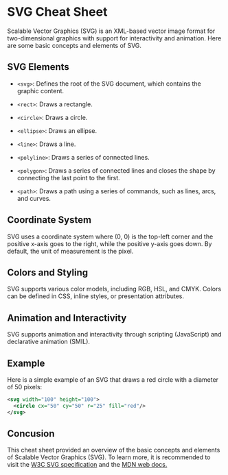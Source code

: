 # SVG Cheat Sheet

Scalable Vector Graphics (SVG) is an XML-based vector image format for two-dimensional graphics with support for interactivity and animation. Here are some basic concepts and elements of SVG.

## SVG Elements

- `<svg>`: Defines the root of the SVG document, which contains the graphic content.

- `<rect>`: Draws a rectangle.

- `<circle>`: Draws a circle.

- `<ellipse>`: Draws an ellipse.

- `<line>`: Draws a line.

- `<polyline>`: Draws a series of connected lines.

- `<polygon>`: Draws a series of connected lines and closes the shape by connecting the last point to the first.

- `<path>`: Draws a path using a series of commands, such as lines, arcs, and curves.

## Coordinate System

SVG uses a coordinate system where (0, 0) is the top-left corner and the positive x-axis goes to the right, while the positive y-axis goes down. By default, the unit of measurement is the pixel.

## Colors and Styling

SVG supports various color models, including RGB, HSL, and CMYK. Colors can be defined in CSS, inline styles, or presentation attributes.

## Animation and Interactivity

SVG supports animation and interactivity through scripting (JavaScript) and declarative animation (SMIL).

## Example

Here is a simple example of an SVG that draws a red circle with a diameter of 50 pixels:

```xml
<svg width="100" height="100">
  <circle cx="50" cy="50" r="25" fill="red"/>
</svg>
```

## Concusion

This cheat sheet provided an overview of the basic concepts and elements of Scalable Vector Graphics (SVG). To learn more, it is recommended to visit the [W3C SVG specification](https://www.w3.org/TR/SVG11/) and the [MDN web docs.](https://developer.mozilla.org/en-US/docs/Web/SVG)
